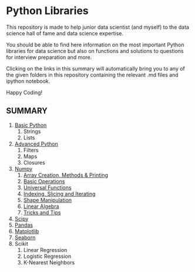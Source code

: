 # Python Libraries

This repository is made to help junior data scientist (and myself) to the data science hall of fame and data science expertise. 

You should be able to find here information on the most important Python libraries for data science but also on functions and solutions to questions for interview preparation and more. 

Clicking on the links in this summary will automatically bring you to any of the given folders in this repository containing the relevant .md files and ipython notebook. 

Happy Coding!

## SUMMARY
1. [Basic Python](./python-basics/README.md)
    1. Strings
    2. Lists
2. [Advanced Python](#advanced-python)
    1. Filters
    2. Maps
    3. Closures
3. [Numpy](#numpy)
    1. [Array Creation, Methods & Printing](#numpy-A)
    2. [Basic Operations](#numpy-B)
    3. [Universal Functions](#numpy-C)
    4. [Indexing, Slicing and Iterating](#numpy-D)
    5. [Shape Manipulation](#numpy-E)
    6. [Linear Algebra](#numpy-F)
    7. [Tricks and Tips](#numpy-G)
4. [Scipy](#Scipy)
5. [Pandas](#pandas)
6. [Matplotlib](#matplotlib)
7. [Seaborn](#seaborn)
8. Scikit
    1. Linear Regression
    2. Logistic Regression
    3. K-Nearest Neighbors